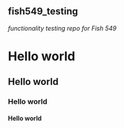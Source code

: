## fish549_testing

*functionality testing repo for Fish 549*

# Hello world
## Hello world
### Hello world
#### Hello world
